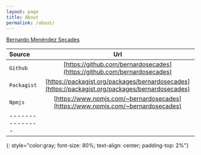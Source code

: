 ```yaml
---
layout: page
title: About
permalink: /about/
---
```


<div class="LI-profile-badge"  data-version="v1" data-size="large" data-locale="es_ES" data-type="horizontal" data-theme="light" data-vanity="bernardosecades"><a class="LI-simple-link" href='https://es.linkedin.com/in/bernardosecades?trk=profile-badge'>Bernardo Menéndez Secades</a></div>

| Source        | Url
|:--------------|:-----------------------------------------------------------------------------------------------:|
| `Github`      | [https://github.com/bernardosecades](https://github.com/bernardosecades)                        |
| `Packagist`   | [https://packagist.org/packages/bernardosecades](https://packagist.org/packages/bernardosecades)|
| `Npmjs`       | [https://www.npmjs.com/~bernardosecades](https://www.npmjs.com/~bernardosecades)                |
|---------------
{: style="color:gray; font-size: 80%; text-align: center; padding-top: 2%"}

